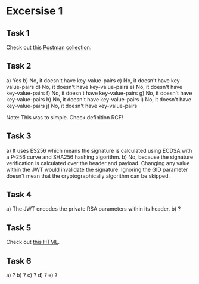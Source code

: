 # Excersise 1

## Task 1

Check out [this Postman collection](./task1.json).

## Task 2

a) Yes
b) No, it doesn't have key-value-pairs 
c) No, it doesn't have key-value-pairs 
d) No, it doesn't have key-value-pairs 
e) No, it doesn't have key-value-pairs 
f) No, it doesn't have key-value-pairs 
g) No, it doesn't have key-value-pairs 
h) No, it doesn't have key-value-pairs 
i) No, it doesn't have key-value-pairs 
j) No, it doesn't have key-value-pairs 

Note: This was to simple. Check definition RCF!

## Task 3

a) It uses ES256 which means the signature is calculated using ECDSA with a P-256 curve and SHA256 hashing algorithm. 
b) No, because the signature verification is calculated over the header and payload. Changing any value within the JWT would invalidate the signature. Ignoring the GID parameter doesn't mean that the cryptographically algorithm can be skipped. 

## Task 4

a) The JWT encodes the private RSA parameters within its header. 
b) ?

## Task 5 

Check out [this HTML](./task5.html).

## Task 6

a) ? 
b) ?
c) ?
d) ?
e) ?